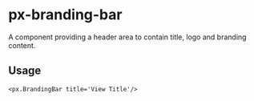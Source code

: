# px-branding-bar
A component providing a header area to contain title, logo and branding content.


## Usage

```react
<px.BrandingBar title='View Title'/>
```
